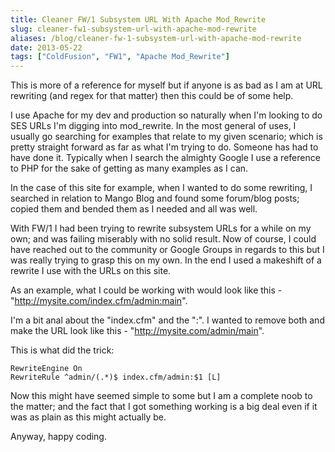 ```yaml
---
title: Cleaner FW/1 Subsystem URL With Apache Mod_Rewrite
slug: cleaner-fw1-subsystem-url-with-apache-mod-rewrite
aliases: /blog/cleaner-fw-1-subsystem-url-with-apache-mod-rewrite
date: 2013-05-22
tags: ["ColdFusion", "FW1", "Apache Mod_Rewrite"]
---
```


This is more of a reference for myself but if anyone is as bad as I am at URL rewriting (and regex for that matter) then this could be of some help.

I use Apache for my dev and production so naturally when I'm looking to do SES URLs I'm digging into mod_rewrite. In the most general of uses, I usually go searching for examples that relate to my given scenario; which is pretty straight forward as far as what I'm trying to do. Someone has had to have done it. Typically when I search the almighty Google I use a reference to PHP for the sake of getting as many examples as I can.

In the case of this site for example, when I wanted to do some rewriting, I searched in relation to Mango Blog and found some forum/blog posts; copied them and bended them as I needed and all was well.

With FW/1 I had been trying to rewrite subsystem URLs for a while on my own; and was failing miserably with no solid result. Now of course, I could have reached out to the community or Google Groups in regards to this but I was really trying to grasp this on my own. In the end I used a makeshift of a rewrite I use with the URLs on this site.

As an example, what I could be working with would look like this - "http://mysite.com/index.cfm/admin:main".

I'm a bit anal about the "index.cfm" and the ":". I wanted to remove both and make the URL look like this - "http://mysite.com/admin/main".

This is what did the trick:

```
RewriteEngine On
RewriteRule ^admin/(.*)$ index.cfm/admin:$1 [L]
```

Now this might have seemed simple to some but I am a complete noob to the matter; and the fact that I got something working is a big deal even if it was as plain as this might actually be.

Anyway, happy coding.